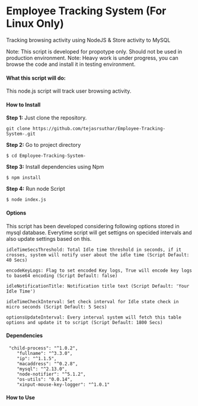 # Employee Tracking System (For Linux Only)
Tracking browsing activity using NodeJS &amp; Store activity to MySQL

Note: This script is developed for propotype only. Should not be used in production environment.
Note: Heavy work is under progress, you can browse the code and install it in testing environment.

#### What this script will do:
This node.js script will track user browsing activity. 

#### How to Install

**Step 1:** Just clone the repository.

`git clone https://github.com/tejasrsuthar/Employee-Tracking-System-.git`


**Step 2:** Go to project directory

`$ cd Employee-Tracking-System-`

**Step 3:** Install dependencies using Npm

`$ npm install`

**Step 4:** Run node Script

`$ node index.js`


#### Options
This script has been developed considering following options stored in mysql database. Everytime script will get settigns on specided
intervals and also update settings based on this. 

```
idleTimeSecsThreshold: Total Idle time threshold in seconds, if it crosses, system will notify user about the idle time (Script Default: 40 Secs)

encodeKeyLogs: Flag to set encoded Key logs, True will encode key logs to base64 encoding (Script Default: false)

idleNotificationTitle: Notification title text (Script Default: 'Your Idle Time')

idleTimeCheckInterval: Set check interval for Idle state check in micro seconds (Script Default: 5 Secs)

optionsUpdateInterval: Every interval system will fetch this table options and update it to script (Script Default: 1800 Secs)
```


#### Dependencies

```
 "child-process": "^1.0.2",
    "fullname": "^3.3.0",
    "ip": "^1.1.5",
    "macaddress": "^0.2.8",
    "mysql": "^2.13.0",
    "node-notifier": "^5.1.2",
    "os-utils": "0.0.14",
    "xinput-mouse-key-logger": "^1.0.1"
```

#### How to Use

